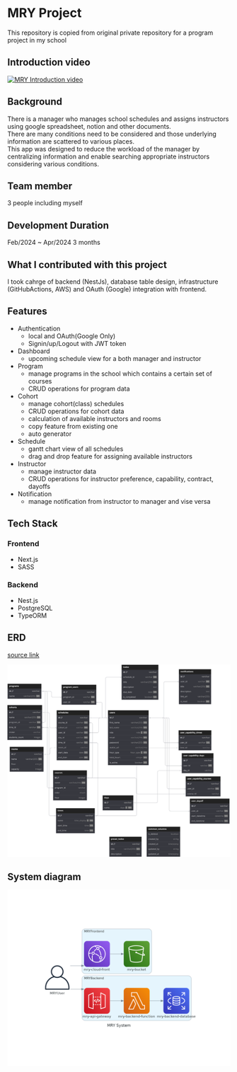 # MRY Project

This repository is copied from original private repository for a program project in my school

## Introduction video

[![MRY Introduction video](http://img.youtube.com/vi/mbSkUSxUYb0/0.jpg)](https://www.youtube.com/watch?v=mbSkUSxUYb0 'MRY Introduction video')

## Background

There is a manager who manages school schedules and assigns instructors using google spreadsheet, notion and other documents.\
There are many conditions need to be considered and those underlying information are scattered to various places.\
This app was designed to reduce the workload of the manager by centralizing information and enable searching appropriate instructors considering various conditions.

## Team member

3 people including myself

## Development Duration

Feb/2024 ~ Apr/2024 3 months

## What I contributed with this project

I took cahrge of backend (NestJs), database table design, infrastructure (GitHubActions, AWS) and OAuth (Google) integration with frontend.

## Features

- Authentication
  - local and OAuth(Google Only)
  - Signin/up/Logout with JWT token
- Dashboard
  - upcoming schedule view for a both manager and instructor
- Program
  - manage programs in the school which contains a certain set of courses
  - CRUD operations for program data
- Cohort
  - manage cohort(class) schedules
  - CRUD operations for cohort data
  - calculation of available instructors and rooms
  - copy feature from existing one
  - auto generator
- Schedule
  - gantt chart view of all schedules
  - drag and drop feature for assigning available instructors
- Instructor
  - manage instructor data
  - CRUD operations for instructor preference, capability, contract, dayoffs
- Notification
  - manage notification from instructor to manager and vise versa

## Tech Stack

### Frontend

- Next.js
- SASS

### Backend

- Nest.js
- PostgreSQL
- TypeORM

## ERD

[source link](https://dbdiagram.io/d/Copy-of-MRY-ERD-RDB-665478ecb65d933879c4daa1)

<div style="text-align: center;">
  <img src="./assets/MRY_ERD.svg" width="1000">
</div>

## System diagram

<div style="text-align: center;">
  <img src="./assets/MRY_System_Diagram.png" width="600">
</div>
